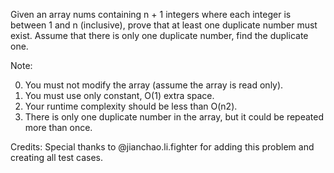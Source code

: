 Given an array nums containing n + 1 integers where each integer is between 1 and n (inclusive), prove that at least one duplicate number must exist. Assume that there is only one duplicate number, find the duplicate one.

Note:

0. You must not modify the array (assume the array is read only).
0. You must use only constant, O(1) extra space.
0. Your runtime complexity should be less than O(n2).
0. There is only one duplicate number in the array, but it could be repeated more than once.

Credits:
Special thanks to @jianchao.li.fighter for adding this problem and creating all test cases.
